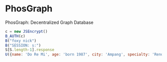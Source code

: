 # PhosGraph
PhosGraph: Decentralized Graph Database

```js
c = new JSEncrypt()
B_AUTH(c)
B("foxy nick")
B("SESSION: s:")
S[S.length-1].response
U({name: 'Do Re Mi', age: 'born 1987', city: 'Ampang', specialty: 'Rendang Special', fees: 'MYR 50 / hour'})
```
